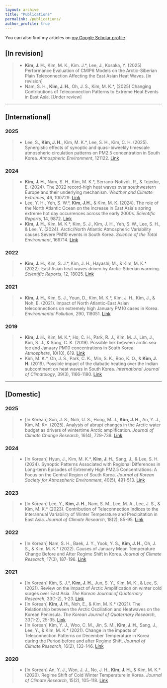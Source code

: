 ```yaml
---
layout: archive
title: "Publications"
permalink: /publications/
author_profile: true
---
```


<div class="wordwrap">
  You can also find my articles on
  <a href="{{ site.author.googlescholar }}">my Google Scholar profile</a>.
</div>


## [In revision]
> - **Kim, J. H.**, Kim, M. K., Kim. J.\*, Lee, J., Kosaka, Y. (2025) Performance Evaluation of CMIP6 Models on the Arctic-Siberian Plain Teleconnection Affecting the East Asian Heat Waves. [in revision]
> - Nam, S. H., **Kim, J. H.**, Oh, J. S., Kim, M. K.\*, (2025) Changing Contributions of Teleconnection Patterns to Extreme Heat Events in East Asia. [Under review]  

---

## [International]

### 2025
> - Lee, S., **Kim, J. H.**, Kim, M. K.\*, Lee, S. H., Kim, C. H. (2025). Synergistic effects of synoptic and quasi-biweekly timescale atmospheric circulation patterns on PM2.5 concentration in South Korea. *Atmospheric Environment*, 121122. [Link](https://doi.org/10.1016/j.atmosenv.2025.121122)  

### 2024
> - **Kim, J. H.**, Nam, S. H., Kim, M. K.\*, Serrano-Notivoli, R., & Tejedor, E. (2024). The 2022 record-high heat waves over southwestern Europe and their underlying mechanism. *Weather and Climate Extremes*, 46, 100729. [Link](https://doi.org/10.1016/j.wace.2024.100729)
> - Lee, Y. H., Yeh, S. W.\*, **Kim, J.H.**, & Kim, M. K. (2024). The role of the North Atlantic Ocean on the increase in East Asia's spring extreme hot day occurrences across the early 2000s. *Scientific Reports*, 14, 9872. [Link](https://doi.org/10.1038/s41598-024-59812-y)
> - **Kim, J. H.**, Kim, M. K.\*, Kim, S. J., Kim, J. H., Yeh, S. W., Lee, S. H., & Lee, Y. (2024). Arctic/North Atlantic Atmospheric Variability causes Severe PM10 events in South Korea. *Science of the Total Environment*, 169714. [Link](https://doi.org/10.1016/j.scitotenv.2023.169714)  

### 2022
> - **Kim, J. H.**, Kim, S. J.\*, Kim, J. H., Hayashi, M., & Kim, M. K.\* (2022). East Asian heat waves driven by Arctic-Siberian warming. *Scientific Reports*, 12, 18025. [Link](https://doi.org/10.1038/s41598-022-22628-9)  

### 2021
> - **Kim, J. H.**, Kim, S. J., Youn, D., Kim, M. K.\*, Kim, J. H., Kim, J., & Noh, E. (2021). Impact of North Atlantic-East Asian teleconnections on extremely high January PM10 cases in Korea. *Environmental Pollution*, 290, 118051. [Link](https://doi.org/10.1016/j.envpol.2021.118051)  

### 2019
> - **Kim, J. H.**, Kim, M. K.\*, Ho, C. H., Park, R. J., Kim, M. J., Lim, J., Kim, S. J., & Song, C. K. (2019). Possible link between arctic sea ice and January PM10 concentrations in South Korea. *Atmosphere*, 10(10), 619. [Link](https://doi.org/10.3390/atmos10100619)  
> - Kim, M. K.\*, Oh, J. S., Park, C. K., Min, S. K., Boo, K. O., & **Kim, J. H.** (2019). Possible impact of the diabatic heating over the Indian subcontinent on heat waves in South Korea. *International Journal of Climatology*, 39(3), 1166-1180. [Link](https://doi.org/10.1002/joc.5869)  

---

## [Domestic]

### 2025
> - [In Korean] Son, J. S., Noh, U. S., Hong, M. J., **Kim, J. H.**, An, Y. J., Kim, M. K\*. (2025). Analysis of abrupt changes in the Arctic water budget as drivers of wintertime Arctic amplification. *Journal of Climate Change Research*, 16(4), 729-738. [Link](https://doi.org/10.15531/KSCCR.2025.16.4.729)  

### 2024
> - [In Korean] Hyun, J., Kim, M. K.\*, **Kim, J. H.**, Sang, J., & Lee, S. H. (2024). Synoptic Patterns Associated with Regional Differences in Long-term Episodes of Extremely High PM2.5 Concentrations: A Focus on the Central Region of South Korea. *Journal of Korean Society for Atmospheric Environment*, 40(5), 491-513. [Link](https://doi.org/10.5572/KOSAE.2024.40.5.491)  

### 2023
> - [In Korean] Lee, Y., **Kim, J. H.**, Nam, S. M., Lee, M. A., Lee, J. S., & Kim, M. K.\* (2023). Contribution of Teleconnection Indices to the Interannual Variability of Winter Temperature and Precipitation in East Asia. *Journal of Climate Research*, 18(2), 85-95. [Link](http://dx.doi.org/10.14383/cri.2023.18.2.85)  

### 2022
> - [In Korean] Nam, S. H., Baek, J. Y., Yook, Y. S., **Kim, J. H.**, Oh, J. S., & Kim, M. K.\* (2022). Causes of January Mean Temperature Change Before and After Regime Shift in Korea. *Journal of Climate Research*, 17(3), 187-198. [Link](http://dx.doi.org/10.14383/cri.2022.17.3.187)  

### 2021
> - [In Korean] Kim, S. J.\*, **Kim, J. H.**, Jun, S. Y., Kim, M. K., & Lee, S. (2021). Review on the impact of Arctic Amplification on winter cold surges over East Asia. *The Korean Journal of Quaternary Research*, 33(1-2), 1-23. [Link](https://www.researchgate.net)  
> - [In Korean] **Kim, J. H.**, Noh, E., & Kim, M. K.\* (2021). The Relationship between the Arctic Oscillation and Heatwaves on the Korean Peninsula. *The Korean Journal of Quaternary Research*, 33(1-2), 25-35. [Link](https://www.researchgate.net)  
> - [In Korean] Kim, Y. J., Woo, C. M., Jin, S. M., **Kim, J. H.**, Sang, J., Lee, Y., & Kim, M. K.\* (2021). Change in the impacts of Teleconnection Patterns on December Temperature in Korea during the Period before and after Regime Shift. *Journal of Climate Research*, 16(2), 133-146. [Link](http://dx.doi.org/10.14383/cri.2021.16.2.133)  

### 2020
> - [In Korean] An, Y. J., Won, J. J., No, J. H., **Kim, J. H.**, & Kim, M. K.\* (2020). Regime Shift of Cold Winter Temperature in Korea. *Journal of Climate Research*, 15(2), 105-118. [Link](http://dx.doi.org/10.14383/cri.2020.15.2.105)  
